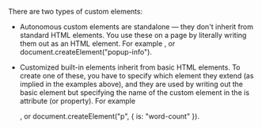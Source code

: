 There are two types of custom elements:
- Autonomous custom elements are standalone — they don't inherit from standard HTML elements. You use these on a page by literally writing them out as an HTML element. For example <popup-info>, or document.createElement("popup-info").

- Customized built-in elements inherit from basic HTML elements. To create one of these, you have to specify which element they extend (as implied in the examples above), and they are used by writing out the basic element but specifying the name of the custom element in the is attribute (or property). For example <p is="word-count">, or document.createElement("p", { is: "word-count" }).
